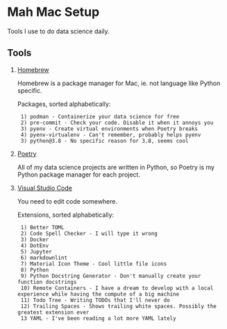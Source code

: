 # Mah Mac Setup

Tools I use to do data science daily.

## Tools

1. [Homebrew](https://brew.sh/)

    Homebrew is a package manager for Mac, ie. not language like Python specific.

    Packages, sorted alphabetically:

        1) podman - Containerize your data science for free
        2) pre-commit - Check your code. Disable it when it annoys you
        3) pyenv - Create virtual environments when Poetry breaks
        4) pyenv-virtualenv - Can't remember, probably helps pyenv
        3) python@3.8 - No specific reason for 3.8, seems cool

2. [Poetry](https://python-poetry.org/)

    All of my data science projects are written in Python, so Poetry is my Python package manager for each project.

3. [Visual Studio Code](https://code.visualstudio.com/])

    You need to edit code somewhere.

    Extensions, sorted alphabetically:

        1) Better TOML
        2) Code Spell Checker - I will type it wrong
        3) Docker
        4) DotEnv
        5) Jupyter
        6) markdownlint
        7) Material Icon Theme - Cool little file icons
        8) Python
        9) Python Docstring Generator - Don't manually create your function docstrings
        10) Remote Containers - I have a dream to develop with a local experience while having the compute of a big machine
        11) Todo Tree - Writing TODOs that I'll never do
        12) Trailing Spaces - Shows trailing white spaces. Possibly the greatest extension ever
        13 YAML - I've been reading a lot more YAML lately
